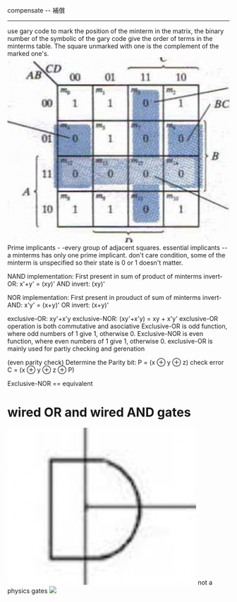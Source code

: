 compensate  -- 補償

 ---
use gary code to mark the position of the minterm in the matrix, the binary number of the symbolic of the gary code give the order of terms in the minterms table.
The square unmarked with one is the complement of the marked one's.
![](../attach/2.png)
Prime implicants - -every group of adjacent squares. 
essential implicants -- a minterms has only one prime implicant.
don't care condition, some of the minterm is unspecified so their state is 0 or 1 doesn't matter. 

NAND implementation:
First present in sum of product of minterms
invert-OR: x'+y' = (xy)'
AND invert: (xy)' 

NOR implementation: 
First present in prouduct of sum of minterms
invert-AND: x'y' = (x+y)'
OR invert: (x+y)'

exclusive-OR: xy'+x'y
exclusive-NOR: (xy'+x'y) = xy + x'y'
exclusive-OR operation is both commutative and asociative 
Exclusive-OR is odd function, where odd numbers of 1 give 1, otherwise 0.
Exclusive-NOR is even function, where even numbers of 1 give 1, otherwise 0.
exclusive-OR is mainly used for partiy checking and gerenation

(even parity check) Determine the Parity bit: P = (x $\oplus$ y $\oplus$ z) 
check error C = (x $\oplus$ y $\oplus$ z $\oplus$ P)

Exclusive-NOR == equivalent 

# wired OR and wired AND gates
![](../attach/p1.png)
not a physics gates 
![](../../img/Pasted%20image%2020230312174039.png)